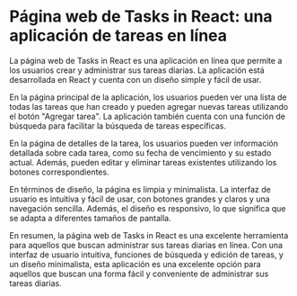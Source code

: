 # Página web de Tasks in React: una aplicación de tareas en línea

La página web de Tasks in React es una aplicación en línea que permite a los usuarios crear y administrar sus tareas diarias. La aplicación está desarrollada en React y cuenta con un diseño simple y fácil de usar.

En la página principal de la aplicación, los usuarios pueden ver una lista de todas las tareas que han creado y pueden agregar nuevas tareas utilizando el botón "Agregar tarea". La aplicación también cuenta con una función de búsqueda para facilitar la búsqueda de tareas específicas.

En la página de detalles de la tarea, los usuarios pueden ver información detallada sobre cada tarea, como su fecha de vencimiento y su estado actual. Además, pueden editar y eliminar tareas existentes utilizando los botones correspondientes.

En términos de diseño, la página es limpia y minimalista. La interfaz de usuario es intuitiva y fácil de usar, con botones grandes y claros y una navegación sencilla. Además, el diseño es responsivo, lo que significa que se adapta a diferentes tamaños de pantalla.

En resumen, la página web de Tasks in React es una excelente herramienta para aquellos que buscan administrar sus tareas diarias en línea. Con una interfaz de usuario intuitiva, funciones de búsqueda y edición de tareas, y un diseño minimalista, esta aplicación es una excelente opción para aquellos que buscan una forma fácil y conveniente de administrar sus tareas diarias.
